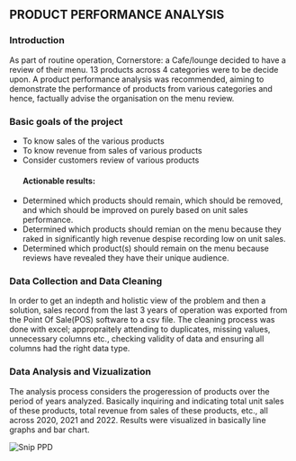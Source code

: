 ## PRODUCT PERFORMANCE ANALYSIS
### Introduction
As part of routine operation, Cornerstore: a Cafe/lounge decided to have a review of their menu. 13 products across 4 categories were to be decide upon. A product performance analysis was recommended, aiming to demonstrate the performance of products from various categories and hence, factually advise the organisation on the menu review.
### Basic goals of the project
* To know sales of the various products
* To know revenue from sales of various products
* Consider customers review of various products
   #### Actionable results:
* Determined which products should remain, which should be removed, and which should be improved on purely based on unit sales performance.
* Determined which products should remian on the menu because they raked in significantly high revenue despise recording low on unit sales.
* Determined which product(s) should remain on the menu because reviews have revealed they have their unique audience.
### Data Collection and Data Cleaning 
In order to get an indepth and holistic view of the problem and then a solution, sales record from the last 3 years of operation was exported from the Point Of Sale(POS) software to a csv file. The cleaning process was done with excel; appropraitely attending to duplicates, missing values, unnecessary columns etc., checking validity of data and ensuring all columns had the right data type.
### Data Analysis and Vizualization
The analysis process considers the progeression of products over the period of years analyzed. Basically inquiring and indicating total unit sales of these products, total revenue from sales of these products, etc., all across 2020, 2021 and 2022. Results were visualized in basically line graphs and bar chart.


![Snip PPD](https://github.com/OJEOZI/Product-performance-analysis/assets/147529527/417a21fe-89e0-4008-adcc-fe24a9d798da)


